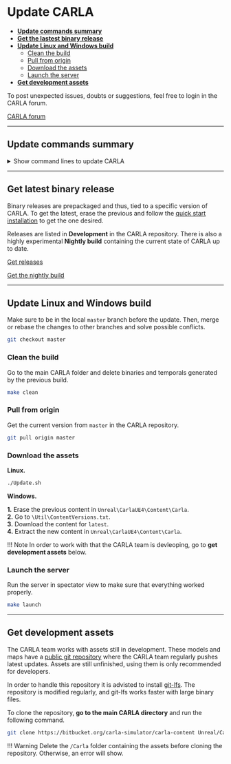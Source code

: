 # Update CARLA

*   [__Update commands summary__](#update-commands-summary)  
*   [__Get the lastest binary release__](#get-latest-binary-release)  
*   [__Update Linux and Windows build__](#update-linux-and-windows-build)  
	*   [Clean the build](#clean-the-build)  
	*   [Pull from origin](#pull-from-origin)  
	*   [Download the assets](#download-the-assets)  
	*   [Launch the server](#launch-the-server)  
*   [__Get development assets__](#get-development-assets)  

To post unexpected issues, doubts or suggestions, feel free to login in the CARLA forum.

<div class="build-buttons">
<p>
<a href="http://github.fishros.org/https://github.com/carla-simulator/carla/discussions/" target="_blank" class="btn btn-neutral" title="Go to the latest CARLA release">
CARLA forum</a>
</p>
</div>

---
## Update commands summary

<details>
<summary> Show command lines to update CARLA</summary>

```sh
# Update a CARLA packaged release. 
#   1. Delete the current one. 
#   2. Follow the Quick start installation to get the one desired. 


# Update Linux build. 
git checkout master
make clean
git pull origin master
./Update.sh


# Update Windows build. 
git checkout master
make clean
git pull origin master
#   Erase the content in `Unreal\CarlaUE4\Content\Carla`.
#   Go to `\Util\ContentVersions.txt`.
#   Download the latest content.
#   Extract the new content in `Unreal\CarlaUE4\Content\Carla`. 


# Get development assets. 
#   Delete the `/Carla` folder containing previous assets. 
#   Go to the main carla folder.
git clone https://bitbucket.org/carla-simulator/carla-content Unreal/CarlaUE4/Content/Carla

```
</details>

---
## Get latest binary release 

Binary releases are prepackaged and thus, tied to a specific version of CARLA. To get the latest, erase the previous and follow the [quick start installation](start_quickstart.md) to get the one desired.  

Releases are listed in __Development__ in the CARLA repository. There is also a highly experimental __Nightly build__ containing the current state of CARLA up to date. 

<div class="build-buttons">
<p>
<a href="http://github.fishros.org/https://github.com/carla-simulator/carla/blob/master/Docs/download.md" target="_blank" class="btn btn-neutral" title="Go to the list of CARLA releases">
<span class="icon icon-github"></span> Get releases</a>
</p>

<p>
<a href="http://carla-releases.s3.amazonaws.com/Linux/Dev/CARLA_Latest.tar.gz" target="_blank" class="btn btn-neutral" title="Go to the nightly CARLA build">
<span class="icon fa-cloud-download"></span> Get the nightly build</a>
</p>
</div>

---
## Update Linux and Windows build

Make sure to be in the local `master` branch before the update. Then, merge or rebase the changes to other branches and solve possible conflicts. 

```sh 
git checkout master
```

### Clean the build

Go to the main CARLA folder and delete binaries and temporals generated by the previous build.
```sh 
make clean
```

### Pull from origin

Get the current version from `master` in the CARLA repository. 
```sh
git pull origin master
```

### Download the assets

__Linux.__
```sh
./Update.sh
```

__Windows.__  

__1.__ Erase the previous content in `Unreal\CarlaUE4\Content\Carla`.  
__2.__ Go to `\Util\ContentVersions.txt`.  
__3.__ Download the content for `latest`.  
__4.__ Extract the new content in `Unreal\CarlaUE4\Content\Carla`.  

!!! Note
    In order to work with that the CARLA team is devleoping, go to __get development assets__ below. 

### Launch the server

Run the server in spectator view to make sure that everything worked properly. 

```sh
make launch
```

---
## Get development assets

The CARLA team works with assets still in development. These models and maps have a [public git repository][contentrepolink] where the CARLA team regularly pushes latest updates. Assets are still unfinished, using them is only recommended for developers.  

In order to handle this repository it is advisted to install [git-lfs][gitlfslink]. The repository is modified regularly, and git-lfs works faster with large binary files.  

To clone the repository, __go to the main CARLA directory__ and run the following command.  

```sh
git clone https://bitbucket.org/carla-simulator/carla-content Unreal/CarlaUE4/Content/Carla
```

!!! Warning
    Delete the `/Carla` folder containing the assets before cloning the repository. Otherwise, an error will show. 

[contentrepolink]: https://bitbucket.org/carla-simulator/carla-content
[gitlfslink]: http://github.fishros.org/https://github.com/git-lfs/git-lfs/wiki/Installation
